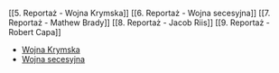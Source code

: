 [[5. Reportaż - Wojna Krymska]]
[[6. Reportaż - Wojna secesyjna]]
[[7. Reportaż - Mathew Brady]]
[[8. Reportaż - Jacob Riis]]
[[9. Reportaż - Robert Capa]]



- [Wojna Krymska](./AF/Historia%20Fotografii/../../5.%20Reportaż%20-%20Wojna%20Krymska.md)
- [Wojna secesyjna](./6.%20Reporta%C5%BC%20-%20Wojna%20secesyjna.md)